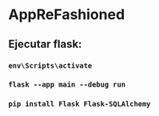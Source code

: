 # AppReFashioned
## Ejecutar flask:
### `env\Scripts\activate`
### `flask --app main --debug run`
### `pip install Flask Flask-SQLAlchemy`
